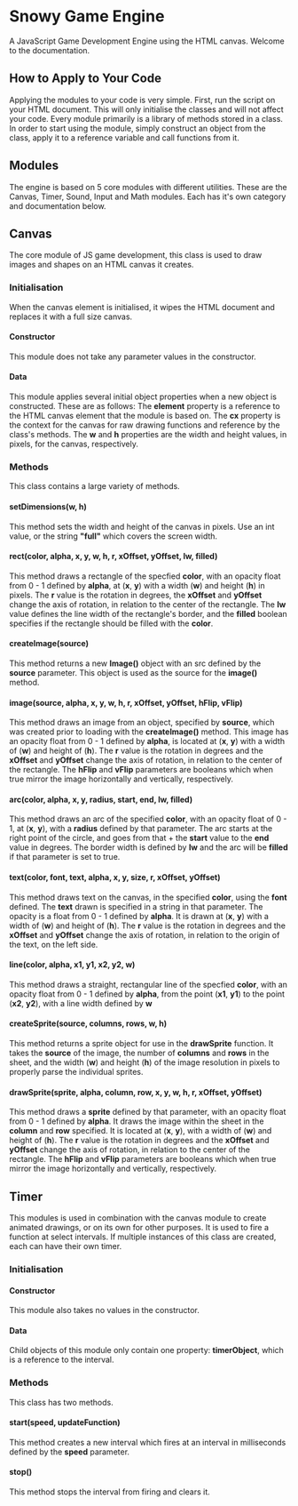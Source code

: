 # Snowy Game Engine
A JavaScript Game Development Engine using the HTML canvas. Welcome to the documentation.

## How to Apply to Your Code
Applying the modules to your code is very simple. First, run the script on your HTML document. This will only initialise the classes and will not affect your code. Every module primarily is a library of methods stored in a class. In order to start using the module, simply construct an object from the class, apply it to a reference variable and call functions from it.

## Modules
The engine is based on 5 core modules with different utilities. These are the Canvas, Timer, Sound, Input and Math modules. Each has it's own category and documentation below.

## Canvas
The core module of JS game development, this class is used to draw images and shapes on an HTML canvas it creates.

### Initialisation
When the canvas element is initialised, it wipes the HTML document and replaces it with a full size canvas.

#### Constructor
This module does not take any parameter values in the constructor.

#### Data
This module applies several initial object properties when a new object is constructed. These are as follows: The **element** property is a reference to the HTML canvas element that the module is based on. The **cx** property is the context for the canvas for raw drawing functions and reference by the class's methods. The **w** and **h** properties are the width and height values, in pixels, for the canvas, respectively.

### Methods
This class contains a large variety of methods.

#### setDimensions(w, h)
This method sets the width and height of the canvas in pixels. Use an int value, or the string **"full"** which covers the screen width.

#### rect(color, alpha, x, y, w, h, r, xOffset, yOffset, lw, filled)
This method draws a rectangle of the specfied **color**, with an opacity float from 0 - 1 defined by **alpha**, at (**x**, **y**) with a width (**w**) and height (**h**) in pixels. The **r** value is the rotation in degrees, the **xOffset** and **yOffset** change the axis of rotation, in relation to the center of the rectangle. The **lw** value defines the line width of the rectangle's border, and the **filled** boolean specifies if the rectangle should be filled with the **color**.

#### createImage(source)
This method returns a new **Image()** object with an src defined by the **source** parameter. This object is used as the source for the **image()** method.

#### image(source, alpha, x, y, w, h, r, xOffset, yOffset, hFlip, vFlip)
This method draws an image from an object, specified by **source**, which was created prior to loading with the **createImage()** method. This image has an opacity float from 0 - 1 defined by **alpha**, is located at (**x**, **y**) with a width of (**w**) and height of (**h**). The **r** value is the rotation in degrees and the **xOffset** and **yOffset** change the axis of rotation, in relation to the center of the rectangle. The **hFlip** and **vFlip** parameters are booleans which when true mirror the image horizontally and vertically, respectively.

#### arc(color, alpha, x, y, radius, start, end, lw, filled)
This method draws an arc of the specified **color**, with an opacity float of 0 - 1, at (**x**, **y**), with a **radius** defined by that parameter. The arc starts at the right point of the circle, and goes from that + the **start** value to the **end** value in degrees. The border width is defined by **lw** and the arc will be **filled** if that parameter is set to true.

#### text(color, font, text, alpha, x, y, size, r, xOffset, yOffset)
This method draws text on the canvas, in the specified **color**, using the **font** defined. The **text** drawn is specified in a string in that parameter. The opacity is a float from 0 - 1 defined by **alpha**. It is drawn at (**x**, **y**) with a width of (**w**) and height of (**h**). The **r** value is the rotation in degrees and the **xOffset** and **yOffset** change the axis of rotation, in relation to the origin of the text, on the left side.

#### line(color, alpha, x1, y1, x2, y2, w)
This method draws a straight, rectangular line of the specfied **color**, with an opacity float from 0 - 1 defined by **alpha**, from the point (**x1**, **y1**) to the point (**x2**, **y2**), with a line width defined by **w**

#### createSprite(source, columns, rows, w, h)
This method returns a sprite object for use in the **drawSprite** function. It takes the **source** of the image, the number of **columns** and **rows** in the sheet, and the width (**w**) and height (**h**) of the image resolution in pixels to properly parse the individual sprites.

#### drawSprite(sprite, alpha, column, row, x, y, w, h, r, xOffset, yOffset)
This method draws a **sprite** defined by that parameter, with an opacity float from 0 - 1 defined by **alpha**. It draws the image within the sheet in the **column** and **row** specified. It is located at (**x**, **y**), with a width of (**w**) and height of (**h**). The **r** value is the rotation in degrees and the **xOffset** and **yOffset** change the axis of rotation, in relation to the center of the rectangle. The **hFlip** and **vFlip** parameters are booleans which when true mirror the image horizontally and vertically, respectively.

## Timer
This modules is used in combination with the canvas module to create animated drawings, or on its own for other purposes. It is used to fire a function at select intervals. If multiple instances of this class are created, each can have their own timer.

### Initialisation

#### Constructor
This module also takes no values in the constructor.

#### Data
Child objects of this module only contain one property: **timerObject**, which is a reference to the interval.

### Methods
This class has two methods.

#### start(speed, updateFunction)
This method creates a new interval which fires at an interval in milliseconds defined by the **speed** parameter.

#### stop()
This method stops the interval from firing and clears it.
